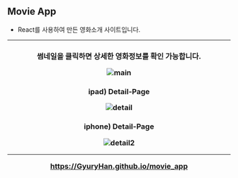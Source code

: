 ## Movie App
- React를 사용하여 만든 영화소개 사이트입니다.

<hr>

<h3 align="center"> 썸네일을 클릭하면 상세한 영화정보를 확인 가능합니다.
  
![main](https://user-images.githubusercontent.com/66048317/94666889-01a4b700-0349-11eb-84d0-fd3d21196407.jpg)

<h3 align="center"> ipad) Detail-Page 
  
![detail](https://user-images.githubusercontent.com/66048317/94666896-036e7a80-0349-11eb-890f-f32eb6e6057e.jpg)

<h3 align="center"> iphone) Detail-Page 
  
![detail2](https://user-images.githubusercontent.com/66048317/94666900-049fa780-0349-11eb-8641-926e23bc47da.jpg)


<hr>

https://GyuryHan.github.io/movie_app
